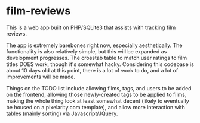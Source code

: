# film-reviews

This is a web app built on PHP/SQLite3 that assists with tracking film reviews. 

The app is extremely barebones right now, especially aesthetically. The functionality is also relatively simple, but this will be expanded as development progresses. The crosstab table to match user ratings to film titles DOES work, though it's somewhat hacky. Considering this codebase is about 10 days old at this point, there is a lot of work to do, and a lot of improvements will be made. 

Things on the TODO list include allowing films, tags, and users to be added on the frontend, allowing those newly-created tags to be applied to films, making the whole thing look at least somewhat decent (likely to eventually be housed on a pixelarity.com template), and allow more interaction with tables (mainly sorting) via Javascript/JQuery.
